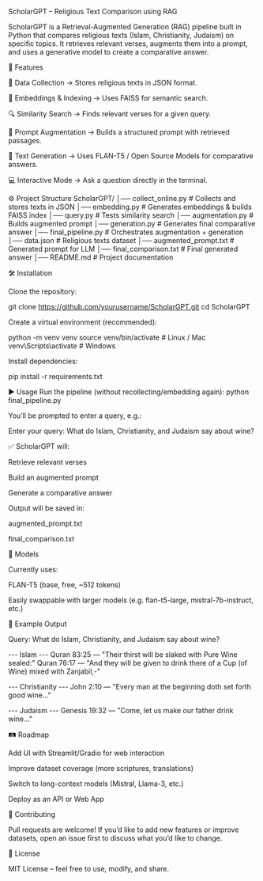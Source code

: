 ScholarGPT – Religious Text Comparison using RAG

ScholarGPT is a Retrieval-Augmented Generation (RAG) pipeline built in Python that compares religious texts (Islam, Christianity, Judaism) on specific topics. It retrieves relevant verses, augments them into a prompt, and uses a generative model to create a comparative answer.

🚀 Features

📂 Data Collection → Stores religious texts in JSON format.

🧠 Embeddings & Indexing → Uses FAISS for semantic search.

🔍 Similarity Search → Finds relevant verses for a given query.

📝 Prompt Augmentation → Builds a structured prompt with retrieved passages.

🤖 Text Generation → Uses FLAN-T5 / Open Source Models for comparative answers.

💻 Interactive Mode → Ask a question directly in the terminal.

⚙️ Project Structure
ScholarGPT/
│── collect_online.py      # Collects and stores texts in JSON
│── embedding.py           # Generates embeddings & builds FAISS index
│── query.py               # Tests similarity search
│── augmentation.py        # Builds augmented prompt
│── generation.py          # Generates final comparative answer
│── final_pipeline.py      # Orchestrates augmentation + generation
│── data.json              # Religious texts dataset
│── augmented_prompt.txt   # Generated prompt for LLM
│── final_comparison.txt   # Final generated answer
│── README.md              # Project documentation

🛠️ Installation

Clone the repository:

git clone https://github.com/yourusername/ScholarGPT.git
cd ScholarGPT


Create a virtual environment (recommended):

python -m venv venv
source venv/bin/activate  # Linux / Mac
venv\Scripts\activate     # Windows


Install dependencies:

pip install -r requirements.txt

▶️ Usage
Run the pipeline (without recollecting/embedding again):
python final_pipeline.py


You’ll be prompted to enter a query, e.g.:

Enter your query: What do Islam, Christianity, and Judaism say about wine?


✅ ScholarGPT will:

Retrieve relevant verses

Build an augmented prompt

Generate a comparative answer

Output will be saved in:

augmented_prompt.txt

final_comparison.txt

🤖 Models

Currently uses:

FLAN-T5
 (base, free, ~512 tokens)

Easily swappable with larger models (e.g. flan-t5-large, mistral-7b-instruct, etc.)

📌 Example Output

Query: What do Islam, Christianity, and Judaism say about wine?

--- Islam ---
Quran 83:25 — "Their thirst will be slaked with Pure Wine sealed:"
Quran 76:17 — "And they will be given to drink there of a Cup (of Wine) mixed with Zanjabil,-"

--- Christianity ---
John 2:10 — "Every man at the beginning doth set forth good wine..."

--- Judaism ---
Genesis 19:32 — "Come, let us make our father drink wine..."

🛤️ Roadmap

 Add UI with Streamlit/Gradio for web interaction

 Improve dataset coverage (more scriptures, translations)

 Switch to long-context models (Mistral, Llama-3, etc.)

 Deploy as an API or Web App

🤝 Contributing

Pull requests are welcome! If you’d like to add new features or improve datasets, open an issue first to discuss what you’d like to change.

📜 License

MIT License – feel free to use, modify, and share.
